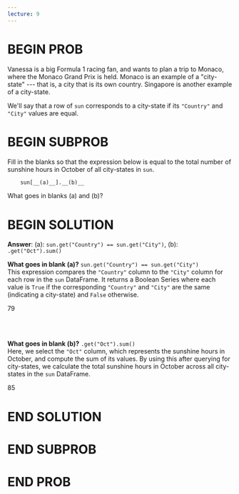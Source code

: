 ```yaml
---
lecture: 9
---
```


# BEGIN PROB

Vanessa is a big Formula 1 racing fan, and wants to plan a trip to
Monaco, where the Monaco Grand Prix is held. Monaco is an example of a
"city-state" --- that is, a city that is its own country. Singapore is
another example of a city-state.

We'll say that a row of `sun` corresponds to a city-state if its
`"Country"` and `"City"` values are equal.

# BEGIN SUBPROB

Fill in the blanks so that the expression below is equal to the total
number of sunshine hours in October of all city-states in `sun`.

```py
    sun[__(a)__].__(b)__
```

What goes in blanks (a) and (b)?

# BEGIN SOLUTION

**Answer**: (a):  `sun.get("Country") == sun.get("City")`, (b): `.get("Oct").sum()`

**What goes in blank (a)?** `sun.get("Country") == sun.get("City")`\
This expression compares the `"Country"` column to the `"City"` column for each row in the `sun` DataFrame. It returns a Boolean Series where each value is `True` if the corresponding `"Country"` and `"City"` are the same (indicating a city-state) and `False` otherwise.

<average>79</average>

<br><br>

**What goes in blank (b)?** `.get("Oct").sum()`\
Here, we select the `"Oct"` column, which represents the sunshine hours in October, and compute the sum of its values. By using this after querying for city-states, we calculate the total sunshine hours in October across all city-states in the `sun` DataFrame.

<average>85</average>

# END SOLUTION

# END SUBPROB

# END PROB